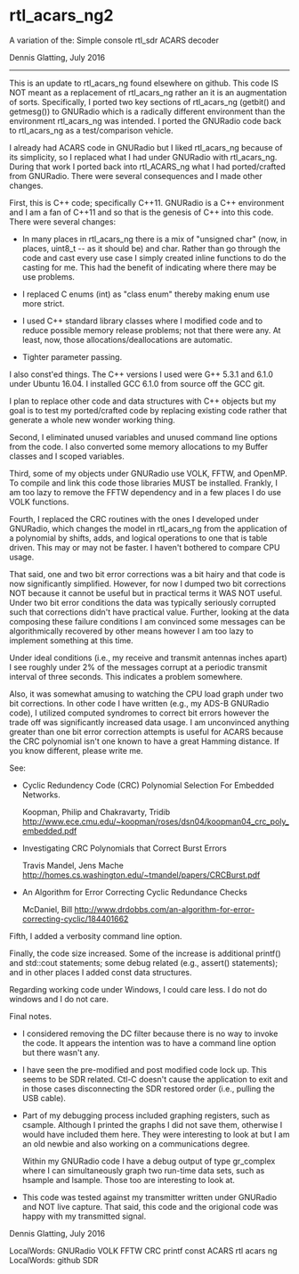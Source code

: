 rtl_acars_ng2
============

A variation of the: Simple console rtl_sdr ACARS decoder

Dennis Glatting, July 2016

------------------------------------------------------------------------------

This is an update to rtl_acars_ng found elsewhere on github. This code
IS NOT meant as a replacement of rtl_acars_ng rather an it is an
augmentation of sorts. Specifically, I ported two key sections of
rtl_acars_ng (getbit() and getmesg()) to GNURadio which is a radically
different environment than the environment rtl_acars_ng was
intended. I ported the GNURadio code back to rtl_acars_ng as a
test/comparison vehicle.

I already had ACARS code in GNURadio but I liked rtl_acars_ng because
of its simplicity, so I replaced what I had under GNURadio with
rtl_acars_ng. During that work I ported back into rtl_ACARS_ng what I
had ported/crafted from GNURadio. There were several consequences and
I made other changes.

First, this is C++ code; specifically C++11. GNURadio is a C++
environment and I am a fan of C++11 and so that is the genesis of C++
into this code. There were several changes:

 * In many places in rtl_acars_ng there is a mix of "unsigned char"
   (now, in places, uint8_t -- as it should be) and char. Rather than
   go through the code and cast every use case I simply created inline
   functions to do the casting for me. This had the benefit of
   indicating where there may be use problems.

 * I replaced C enums (int) as "class enum" thereby making enum use
   more strict.

 * I used C++ standard library classes where I modified code and to
   reduce possible memory release problems; not that there were
   any. At least, now, those allocations/deallocations are automatic.

 * Tighter parameter passing.

I also const'ed things. The C++ versions I used were G++ 5.3.1 and
6.1.0 under Ubuntu 16.04. I installed GCC 6.1.0 from source off the
GCC git.

I plan to replace other code and data structures with C++ objects but
my goal is to test my ported/crafted code by replacing existing code
rather that generate a whole new wonder working thing.

Second, I eliminated unused variables and unused command line options
from the code. I also converted some memory allocations to my Buffer
classes and I scoped variables.

Third, some of my objects under GNURadio use VOLK, FFTW, and
OpenMP. To compile and link this code those libraries MUST be
installed. Frankly, I am too lazy to remove the FFTW dependency and in
a few places I do use VOLK functions.

Fourth, I replaced the CRC routines with the ones I developed under
GNURadio, which changes the model in rtl_acars_ng from the application
of a polynomial by shifts, adds, and logical operations to one that is
table driven. This may or may not be faster. I haven't bothered to
compare CPU usage.

That said, one and two bit error corrections was a bit hairy and that
code is now significantly simplified. However, for now I dumped two
bit corrections NOT because it cannot be useful but in practical terms
it WAS NOT useful. Under two bit error conditions the data was
typically seriously corrupted such that corrections didn't have
practical value. Further, looking at the data composing these failure
conditions I am convinced some messages can be algorithmically
recovered by other means however I am too lazy to implement something
at this time.

Under ideal conditions (i.e., my receive and transmit antennas inches 
apart) I see roughly under 2% of the messages corrupt at a periodic 
transmit interval of three seconds. This indicates a problem 
somewhere. 

Also, it was somewhat amusing to watching the CPU load graph under two
bit corrections. In other code I have written (e.g., my ADS-B GNURadio
code), I utilized computed syndromes to correct bit errors however the
trade off was significantly increased data usage. I am unconvinced
anything greater than one bit error correction attempts is useful for
ACARS because the CRC polynomial isn't one known to have a great
Hamming distance. If you know different, please write me.

See:

 * Cyclic Redundency Code (CRC) Polynomial Selection For Embedded
   Networks.

   Koopman, Philip and Chakravarty, Tridib 
   http://www.ece.cmu.edu/~koopman/roses/dsn04/koopman04_crc_poly_embedded.pdf

 * Investigating CRC Polynomials that Correct Burst Errors

   Travis Mandel, Jens Mache
   http://homes.cs.washington.edu/~tmandel/papers/CRCBurst.pdf

 *  An Algorithm for Error Correcting Cyclic Redundance Checks

    McDaniel, Bill
    http://www.drdobbs.com/an-algorithm-for-error-correcting-cyclic/184401662
	    
Fifth, I added a verbosity command line option.

Finally, the code size increased. Some of the increase is additional
printf() and std::cout statements; some debug related (e.g., assert()
statements); and in other places I added const data structures.


Regarding working code under Windows, I could care less. I do not do
windows and I do not care.


Final notes.

* I considered removing the DC filter because there is no way to
  invoke the code. It appears the intention was to have a command line
  option but there wasn't any.

* I have seen the pre-modified and post modified code lock up. This
  seems to be SDR related. Ctl-C doesn't cause the application to exit
  and in those cases disconnecting the SDR restored order (i.e., pulling the USB
  cable).

* Part of my debugging process included graphing registers, such as
  csample. Although I printed the graphs I did not save them,
  otherwise I would have included them here. They were interesting to
  look at but I am an old newbie and also working on a communications
  degree.

  Within my GNURadio code I have a debug output of type gr_complex
  where I can simultaneously graph two run-time data sets, such as
  hsample and lsample. Those too are interesting to look at.

* This code was tested against my transmitter written under GNURadio
  and NOT live capture. That said, this code and the origional code
  was happy with my transmitted signal.


Dennis Glatting, July 2016


LocalWords:  GNURadio VOLK FFTW CRC printf const ACARS rtl acars ng
LocalWords:  github SDR
